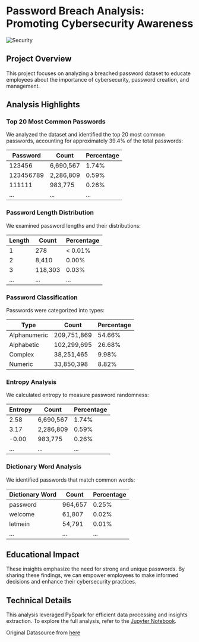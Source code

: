 # Password Breach Analysis: Promoting Cybersecurity Awareness

![Security](../2020-Data-Breaches-800x400-1.jpg)

## Project Overview

This project focuses on analyzing a breached password dataset to educate employees about the importance of cybersecurity, password creation, and management.

## Analysis Highlights

### Top 20 Most Common Passwords

We analyzed the dataset and identified the top 20 most common passwords, accounting for approximately 39.4% of the total passwords:

| Password   | Count     | Percentage  |
|------------|-----------|-------------|
| 123456     | 6,690,567 | 1.74%       |
| 123456789  | 2,286,809 | 0.59%       |
| 111111     |   983,775 | 0.26%       |
| ...        |   ...     | ...         |

### Password Length Distribution

We examined password lengths and their distributions:

| Length | Count         | Percentage  |
|--------|---------------|-------------|
| 1      |         278   | < 0.01%     |
| 2      |       8,410   | 0.00%       |
| 3      |     118,303   | 0.03%       |
| ...    |     ...       | ...         |

### Password Classification

Passwords were categorized into types:

| Type         | Count         | Percentage  |
|--------------|---------------|-------------|
| Alphanumeric | 209,751,869   | 54.66%      |
| Alphabetic   | 102,299,695   | 26.68%      |
| Complex      |  38,251,465   | 9.98%       |
| Numeric      |  33,850,398   | 8.82%       |

### Entropy Analysis

We calculated entropy to measure password randomness:

| Entropy    | Count         | Percentage  |
|------------|---------------|-------------|
| 2.58       | 6,690,567     | 1.74%       |
| 3.17       | 2,286,809     | 0.59%       |
| -0.00      |   983,775     | 0.26%       |
| ...        | ...           | ...         |

### Dictionary Word Analysis

We identified passwords that match common words:

| Dictionary Word | Count      | Percentage  |
|-----------------|------------|-------------|
| password        | 964,657    | 0.25%       |
| welcome         |  61,807    | 0.02%       |
| letmein         |  54,791    | 0.01%       |
| ...             | ...        | ...         |

## Educational Impact

These insights emphasize the need for strong and unique passwords. By sharing these findings, we can empower employees to make informed decisions and enhance their cybersecurity practices.

## Technical Details

This analysis leveraged PySpark for efficient data processing and insights extraction. To explore the full analysis, refer to the [Jupyter Notebook](PySparks_MostCommonPasswords.ipynb).

Original Datasource from [here](https://web.archive.org/web/20200501154512/https://gist.github.com/scottlinux/9a3b11257ac575e4f71de811322ce6b3)

